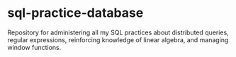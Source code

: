 # sql-practice-database
Repository for administering all my SQL practices about distributed queries, regular expressions, reinforcing knowledge of linear algebra, and managing window functions.
